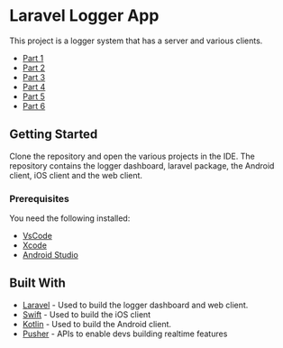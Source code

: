 # Laravel Logger App
This project is a logger system that has a server and various clients. 

- [Part 1](https://pusher.com/tutorials/laravel-logger-part-1)
- [Part 2](https://pusher.com/tutorials/laravel-logger-part-2)
- [Part 3](https://pusher.com/tutorials/laravel-logger-part-3)
- [Part 4](https://pusher.com/tutorials/laravel-logger-part-4)
- [Part 5](https://pusher.com/tutorials/laravel-logger-part-5)
- [Part 6](https://pusher.com/tutorials/laravel-logger-part-6)

## Getting Started

Clone the repository and open the various projects in the IDE. The repository contains the logger dashboard, laravel package, the Android client, iOS client and the web client.


### Prerequisites

You need the following installed:

- [VsCode](https://code.visualstudio.com/)
- [Xcode](https://developer.apple.com/xcode/)
- [Android Studio](https://developer.android.com/studio)

## Built With

* [Laravel](https://laravel.com) - Used to build the logger dashboard and web client.
* [Swift](https://developer.apple.com/swift/) - Used to build the iOS client
* [Kotlin](http://kotlinlang.org) - Used to build the Android client.
* [Pusher](https://pusher.com/) - APIs to enable devs building realtime features
